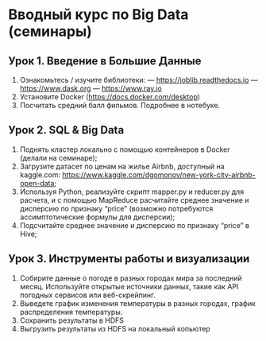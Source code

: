 # Вводный курс по Big Data (семинары)
## Урок 1. Введение в Большие Данные

1. Ознакомьтесь / изучите библиотеки:
    — https://joblib.readthedocs.io
    — https://www.dask.org
    — https://www.ray.io
2. Установите Docker (https://docs.docker.com/desktop)
3. Посчитать средний балл фильмов. Подробнее в нотебуке.

## Урок 2. SQL & Big Data

1. Поднять кластер локально с помощью контейнеров в Docker (делали на семинаре);
2. Загрузите датасет по ценам на жилье Airbnb, доступный на kaggle.com: https://www.kaggle.com/dgomonov/new-york-city-airbnb-open-data; 
3. Используя Python, реализуйте скрипт mapper.py и reducer.py для расчета, и с помощью MapReduce расчитайте среднее значение и дисперсию по признаку “price” (возможно потребуются ассимптотические формулы для дисперсии);
4. Подсчитайте среднее значение и дисперсию по признаку “price” в Hive;

## Урок 3. Инструменты работы и визуализации

1. Собирите данные о погоде в разных городах мира за последний месяц. Используйте открытые источники данных, такие как API погодных сервисов или веб-скрейпинг.
2. Выведете график изменения температуры в разных городах, график распределения температуры.
3. Сохранить результаты в HDFS
4. Выгрузить результаты из HDFS на локальный копьютер
